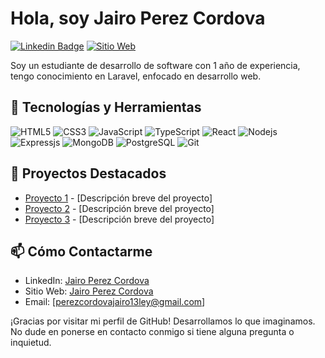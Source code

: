 # Hola, soy Jairo Perez Cordova

[![Linkedin Badge](https://img.shields.io/badge/-NombreApellido-blue?style=flat-square&logo=Linkedin&logoColor=white&link=https://www.linkedin.com/in/usuario/)](linkedin.com/in/jairo-brayan-perez-cordova-844972241)
[![Sitio Web](https://img.shields.io/badge/-jairoperezcordova.com-47CCCC?style=flat-square&logo=Google-Chrome&logoColor=white&link=https://https://jairoperezcordova.vercel.app/)](https://jairoperezcordova.vercel.app/)


Soy un estudiante de desarrollo de software con 1 año de experiencia, tengo conocimiento en Laravel, enfocado en desarrollo web.

## 🔧 Tecnologías y Herramientas

![HTML5](https://img.shields.io/badge/-HTML5-E34F26?style=flat-square&logo=html5&logoColor=ffffff)
![CSS3](https://img.shields.io/badge/-CSS3-1572B6?style=flat-square&logo=css3)
![JavaScript](https://img.shields.io/badge/-JavaScript-black?style=flat-square&logo=javascript)
![TypeScript](https://img.shields.io/badge/-TypeScript-007ACC?style=flat-square&logo=typescript)
![React](https://img.shields.io/badge/-React-black?style=flat-square&logo=react)
![Nodejs](https://img.shields.io/badge/-Nodejs-black?style=flat-square&logo=Node.js)
![Expressjs](https://img.shields.io/badge/-Expressjs-yellowgreen)
![MongoDB](https://img.shields.io/badge/-MongoDB-black?style=flat-square&logo=mongodb)
![PostgreSQL](https://img.shields.io/badge/-PostgreSQL-336791?style=flat-square&logo=postgresql)
![Git](https://img.shields.io/badge/-Git-black?style=flat-square&logo=git)

## 🚀 Proyectos Destacados

- [Proyecto 1](https://github.com/usuario/proyecto1) - [Descripción breve del proyecto]
- [Proyecto 2](https://github.com/usuario/proyecto2) - [Descripción breve del proyecto]
- [Proyecto 3](https://github.com/usuario/proyecto3) - [Descripción breve del proyecto]

## 📫 Cómo Contactarme

- LinkedIn: [Jairo Perez Cordova](https://www.linkedin.com/in/usuario/)
- Sitio Web: [Jairo Perez Cordova](https://jairoperezcordova.vercel.app/)
- Email: [perezcordovajairo13ley@gmail.com]

¡Gracias por visitar mi perfil de GitHub! Desarrollamos lo que imaginamos. No dude en ponerse en contacto conmigo si tiene alguna pregunta o inquietud.

